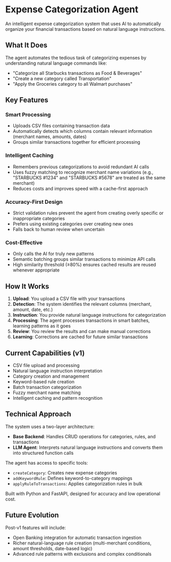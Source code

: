 # Expense Categorization Agent

An intelligent expense categorization system that uses AI to automatically organize your financial transactions based on natural language instructions.

## What It Does

The agent automates the tedious task of categorizing expenses by understanding natural language commands like:
- "Categorize all Starbucks transactions as Food & Beverages"
- "Create a new category called Transportation"
- "Apply the Groceries category to all Walmart purchases"

## Key Features

### Smart Processing
- Uploads CSV files containing transaction data
- Automatically detects which columns contain relevant information (merchant names, amounts, dates)
- Groups similar transactions together for efficient processing

### Intelligent Caching
- Remembers previous categorizations to avoid redundant AI calls
- Uses fuzzy matching to recognize merchant name variations (e.g., "STARBUCKS #1234" and "STARBUCKS #5678" are treated as the same merchant)
- Reduces costs and improves speed with a cache-first approach

### Accuracy-First Design
- Strict validation rules prevent the agent from creating overly specific or inappropriate categories
- Prefers using existing categories over creating new ones
- Falls back to human review when uncertain

### Cost-Effective
- Only calls the AI for truly new patterns
- Semantic batching groups similar transactions to minimize API calls
- High similarity threshold (≥80%) ensures cached results are reused whenever appropriate

## How It Works

1. **Upload**: You upload a CSV file with your transactions
2. **Detection**: The system identifies the relevant columns (merchant, amount, date, etc.)
3. **Instruction**: You provide natural language instructions for categorization
4. **Processing**: The agent processes transactions in smart batches, learning patterns as it goes
5. **Review**: You review the results and can make manual corrections
6. **Learning**: Corrections are cached for future similar transactions

## Current Capabilities (v1)

- CSV file upload and processing
- Natural language instruction interpretation
- Category creation and management
- Keyword-based rule creation
- Batch transaction categorization
- Fuzzy merchant name matching
- Intelligent caching and pattern recognition

## Technical Approach

The system uses a two-layer architecture:
- **Base Backend**: Handles CRUD operations for categories, rules, and transactions
- **LLM Agent**: Interprets natural language instructions and converts them into structured function calls

The agent has access to specific tools:
- `createCategory`: Creates new expense categories
- `addKeywordRule`: Defines keyword-to-category mappings
- `applyRuleToTransactions`: Applies categorization rules in bulk

Built with Python and FastAPI, designed for accuracy and low operational cost.

## Future Evolution

Post-v1 features will include:
- Open Banking integration for automatic transaction ingestion
- Richer natural-language rule creation (multi-merchant conditions, amount thresholds, date-based logic)
- Advanced rule patterns with exclusions and complex conditionals